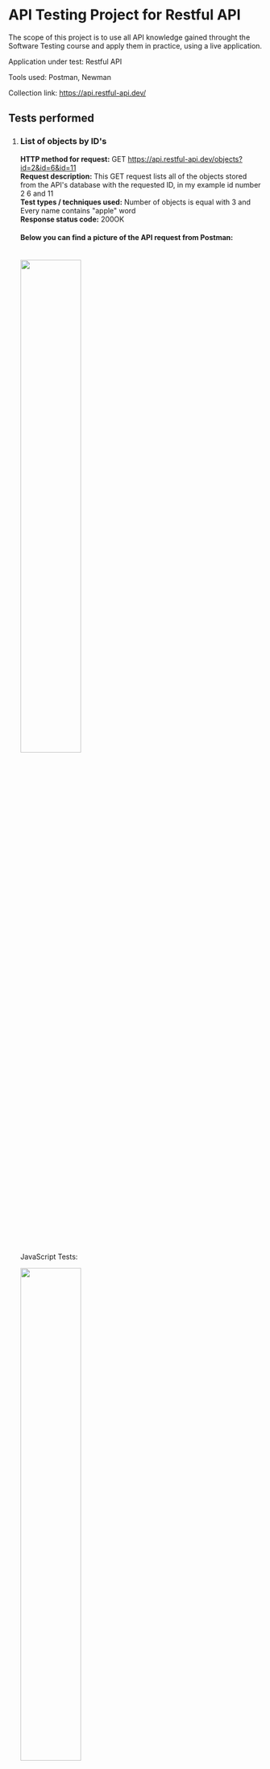 <h1>API Testing Project for Restful API</h1>

The scope of this project is to use all  API knowledge gained throught the Software Testing course and apply them in practice, using a live application.

Application under test: Restful API

Tools used: Postman, Newman

Collection link: https://api.restful-api.dev/

<h2>Tests performed</h2>

<ol>
<li> <h3> List of objects by ID's </h3> </li>

<b> HTTP method for request:</b> GET https://api.restful-api.dev/objects?id=2&id=6&id=11 <br>
<b> Request description:</b> This GET request lists all of the objects stored from the API's database with the requested ID, in my example id number 2 6 and 11 <br>
<b> Test types / techniques used:</b> Number of objects is equal with 3 and Every name contains "apple" word <br>
<b> Response status code:</b> 200OK <br>

<h4> Below you can find a picture of the API request from Postman:</h4> <br>

<img src="https://github.com/BalintRPD/Project-final-rp-d/assets/165387441/ec6ff104-5392-48ff-a423-af05e8fdc3a4" width="50%" height="50%">
 <br>



JavaScript Tests:

<img src="https://github.com/BalintRPD/Project-final-rp-d/assets/165387441/a48b5b5c-a894-4c95-8b00-5be631b9af71" width="50%" height="50%">


<li>POST: Add an object</li>

HTTP method for request: POST: https://api.restful-api.dev/objects <br>
Request description: This POST request adds a new obiect with totally new lines,datas resulting an unique ID number<br>
Test types / techniques used: Status code is 200 and Response time is less then 4s <br>
Response status code: 200OK <br>

Below you can find a picture of the API request from Postman:<br>

<img src="https://github.com/BalintRPD/Project-final-rp-d/assets/165387441/3b09d553-ca85-4b77-a59a-913cc59441be" width="50%" height="50%">
<br>

JavaScript Tests:

<img src="https://github.com/BalintRPD/Project-final-rp-d/assets/165387441/de893226-adef-4c15-b0bd-1ca097dc0720" width="50%" height="50%">

<br>


<li>PUT Update object</li>

HTTP method for request: PUT https://api.restful-api.dev/objects<br>
Request description: This PUT request adds new line/s to a specific ID s object<br>
Test types / techniques used: White box testing<br>
Response status code: Not to contain "doesn 't exist" and Status code is 200 <br>

Below you can find a picture of the API request from Postman:<br>

<img src="https://github.com/BalintRPD/Project-final-rp-d/assets/165387441/b7b69ff5-1f08-4350-be54-16bb929326d1" width="50%" height="50%">
<br>

JavaScript Tests:

<img src="https://github.com/BalintRPD/Project-final-rp-d/assets/165387441/8003c71f-6346-42d1-945a-60076d7ce08b" width="50%" height="50%">

<br>



<h2>Execution report for the created API collection </h2>

Below you can find the execution report that was generated through the Postman collection runner. <br>

<img src="https://github.com/BalintRPD/Project-final-rp-d/assets/165387441/989e687f-02be-47b6-b2c7-2a0ebdb5fef0" width="50%" height="50%">

<img src="https://github.com/BalintRPD/Project-final-rp-d/assets/165387441/e3598073-a5d3-4a99-a727-a48ccd236cbc" width="50%" height="50%">



<br>

The collection was also run through Newman directly from the terminal, and the results can be found below:<br>


<img src="https://github.com/BalintRPD/Project-final-rp-d/assets/165387441/e58b68db-c504-4871-b832-fd0ab7c8e1c3" width="50%" height="50%">

<img src="https://github.com/BalintRPD/Project-final-rp-d/assets/165387441/8b378f90-a86a-4c0a-ad66-4814e68d3489" width="50%" height="50%">




<br>

<h2>Defects found</h2>

The following issues were identified while running the postman tests:<br>

Bug No 1.
With the GET Get all objects request the user can't get the personally added objects listed, the user can add as many obiects to the API s database the GET Get all request wont show it

Bug No 2.
With the PATCH Update an object request the user normally can update one or more lines from an object but this PATCH request can update normally only the "name" line, if the user updates/patches a value from the "data" section then all of the unupdated lines will be deleted, for example I like to update the color line and all of the other lines will be deleted, the color line will be updated only.

<h2>Conclusions</h2>

This Restful API is almost ready to publish, the only things I have experienced are the following:
-After the execution of 15 tests 3 tests (4 in Newman) has failed, all the tests where the pre-defined objects was tested with PATCH, PUT and DELETE were faield and the ADD request had one test failed in plus in Newman because the response time was higher then 4 seconds, but only in Newman I faced this error, resulting that the ADD request takes more time in Newman and that the pre-defined objects can't be modified because of the 405 Status code
-The GET Get all objects request do not bring up the manually added objects by the user with the POST Add an object request
-The PATCH Update object request can update/patch correctly only the "name" value, the other values from the "data" field will be deleted, only the patched line will stay they (for example I PATCH the "color" value to "Yellow" for oject with ID=ff8081818fb998eb018fc4bed39516a7 and the "capacity value will dissapear, only the "color" : "Yellow" will stay there

My opinion is that the Restful API is a user friendly API with a few bugs to fix, the majority of the functionalities are working perfectly with some performance issues on the API's server side (with Newman this can be experienced much more)


